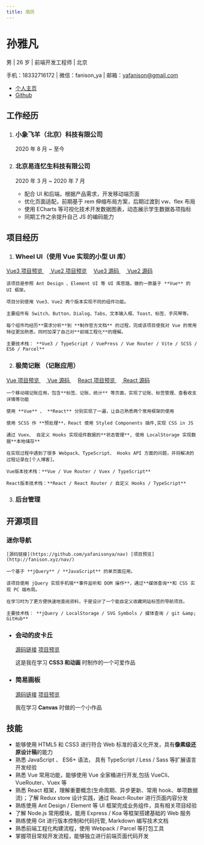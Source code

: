 ```yaml
---
title: 简历
---
```


# 孙雅凡

男 | 26 岁 | 前端开发工程师 | 北京

手机：18332716172 | 微信：fanison_ya | 邮箱：yafanison@gmail.com

- [个人主页](https://yafanisonya.github.io/blog/)
- [Github](https://github.com/yafanisonya)

## 工作经历

1.  ### 小象飞羊（北京）科技有限公司

    2020 年 8 月 ~ 至今

2.  ### 北京易连忆生科技有限公司

    2020 年 3 月 ~ 2020 年 7 月

    - 配合 UI 和后端，根据产品需求，开发移动端页面
    - 优化页面适配，前期基于 rem 伸缩布局方案，后期过渡到 vw、flex 布局
    - 使用 ECharts 等可视化技术开发数据图表，动态展示学生数据各项指标
    - 同期工作之余提升自己 JS 的编码能力

## 项目经历

1.  ### Wheel UI（使用 Vue 实现的小型 UI 库）

[Vue3 项目预览 ](https://yafanisonya.github.io/wheelv3-website/) 　[ Vue2 项目预览](https://yafanisonya.github.io/wheel/)　
[ Vue3 源码 ](https://github.com/yafanisonya/wheelv3)
　[ Vue2 源码 ](https://github.com/yafanisonya/wheel)

    该项目是参照 Ant Design 、Element UI 等 UI 库思路，做的一款基于 **Vue** 的 UI 框架。

    项目分别使用 Vue3、Vue2 两个版本实现不同的组件功能。

    主要组件有 Switch、Button、Dialog、Tabs、文本输入框、Toast、标签、手风琴等。

    每个组件均经历**需求分析**到 **制作官方文档** 的过程，完成该项目使我对 Vue 的常用特征更加熟悉，同时加深了自己对**前端工程化**的理解。

    主要技术栈： **Vue3 / TypeScript / VuePress / Vue Router / Vite / SCSS / ES6 / Parcel**

2.  ### 极简记账 （记账应用）

[ Vue 项目预览 ](https://yafanisonya.github.io/ledger-website/) 　[ Vue 源码 ](https://github.com/yafanisonya/ledger)　
[ React 项目预览 ](https://yafanisonya.github.io/react_morney_website/) 　[ React 源码](https://github.com/yafanisonya/react_morney)

    一个移动端记账应用，包含**标签、记账、统计** 等页面，实现了记账、标签管理、查看收支详情等功能

    使用 **Vue** 、 **React** 分别实现了一遍，让自己熟悉两个常用框架的使用

    使用 SCSS 作 **预处理**，React 使用 Styled Components 插件,实现 CSS in JS

    通过 Vuex、 自定义 Hooks 实现组件数据的**状态管理**, 使用 LocalStorage 实现数据**本地储存**

    在实现过程中遇到了很多 Webpack、TypeScript、 Hooks API 方面的问题，并将解决的过程记录在[个人博客]。

    Vue版本技术栈：**Vue / Vue Router / Vuex / TypeScript**

    React版本技术栈：**React / React Router / 自定义 Hooks / TypeScript**

3. ### 后台管理

## 开源项目

### 迷你导航

    [源码链接](https://github.com/yafanisonya/nav) [项目预览](http://fanison.xyz/nav/)

    一个基于 **jQuery** / **JavaScript** 的单页面应用。

    该项目使用 jQuery 实现手机端**事件监听和 DOM 操作**，通过**媒体查询**和 CSS 实现 PC 端布局。

    在学习时为了更方便快速地查阅资料，于是设计了一个能自定义收藏网站标签的导航项目。

    主要技术栈： **jQuery / LocalStorage / SVG Symbols / 媒体查询 / git &amp; GitHub**

- ### 会动的皮卡丘

  [源码链接](https://github.com/yafanisonya/pikachu) [项目预览](http://fanison.xyz/pikachu/src/test.html)

  这是我在学习 **CSS3 和动画** 时制作的一个可爱作品

- ### 简易画板

  [源码链接](https://github.com/yafanisonya/canvas-demo) [项目预览](http://fanison.xyz/canvas-demo/)

  我在学习 **Canvas** 时做的一个小作品

## 技能

- 能够使用 HTML5 和 CSS3 进行符合 Web 标准的语义化开发，具有**像素级还原设计稿**的能力
- 熟悉 JavaScript 、 ES6+ 语法， 具有 TypeScript / Less / Sass 等扩展语言开发经验
- 熟悉 Vue 常用功能，能够使用 Vue 全家桶进行开发,包括 VueCli、VueRouter、Vuex 等
- 熟悉 React 框架，理解重要概念(生命周期、异步更新、常用 hook、单项数据流)；了解 Redux store 设计实践，通过 React-Router 进行页面内容分发
- 熟练使用 Ant Design / Element 等 UI 框架完成业务组件，具有相关项目经验
- 了解 Node.js 常用模块，能用 Express / Koa 等框架搭建基础的 Web 服务
- 熟练使用 Git 进行版本控制和代码托管, Markdown 编写技术文档
- 熟悉前端工程化构建流程，使用 Webpack / Parcel 等打包工具
- 掌握项目常规开发流程，能够独立进行前端页面代码开发

